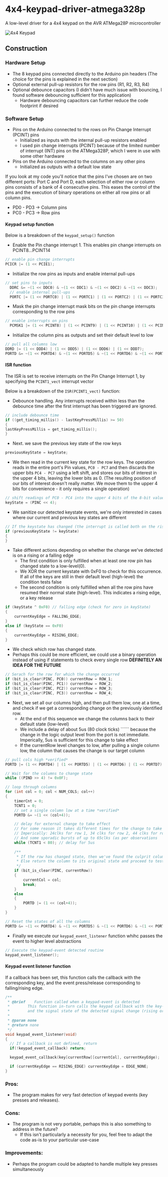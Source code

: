 # 4x4-keypad-driver-atmega328p
A low-level driver for a 4x4 keypad on the AVR ATMega28P microcontroller

![4x4 Keypad](4x4-keypad.jpg)

## Construction
### Hardware Setup
- The 8 keypad pins connected directly to the Arduino pin headers (The choice for the pins is explained in the next section)
- Optional external pull-up resistors for the row pins (R1, R2, R3, R4)
- Optional debounce capacitors (I didn't have much issue with bouncing, I found software debouncing sufficient for this application)
    - Hardware debouncing capacitors can further reduce the code footprint if desired

### Software Setup
- Pins on the Arduino connected to the rows on Pin Change Interrupt (PCINT) pins
    - Initialized as inputs with the internal pull-up resistors enabled
    - I used pin change interrupts (PCINT) because of the limited number of interrupt (INT) pins on the ATMega328P, which I were in use with some other hardware
- Pins on the Arduino connected to the columns on any other pins
    - Initialized as outputs with a default low state

If you look at my code you'll notice that the pins I've chosen are on two different ports: Port C and Port D, each selection of either row or column pins consists of a bank of 4 consecutive pins. This eases the control of the pins and the execution of binary operations on either all row pins or all column pins.
- PD0 - PD3 -> Column pins
- PC0 - PC3 -> Row pins

#### Keypad setup function

Below is a breakdown of the ```keypad_setup()``` function

- Enable the Pin change interrupt 1. This enables pin change interrupts on PCINT8...PCINT14
```c
// enable pin change interrupts
PCICR |= (1 << PCIE1);
```

- Initialize the row pins as inputs and enable internal pull-ups
```c
// set pins to inputs
  DDRC &= ~(1 << DDC0) & ~(1 << DDC1) & ~(1 << DDC2) & ~(1 << DDC3);
  // enable internal pull-ups
  PORTC |= (1 << PORTC0) | (1 << PORTC1) | (1 << PORTC2) | (1 << PORTC3);
```

- Mask the pin change interrupt mask bits on the pin change interrupts corresponding to the row pins
```c
// enable interrupts on pins
  PCMSK1 |= (1 << PCINT8) | (1 << PCINT9) | (1 << PCINT10) | (1 << PCINT11);
```

- Initialize the column pins as outputs and set their default level to low
```c
// pull all columns low
DDRD |= (1 << DDD4) | (1 << DDD5) | (1 << DDD6) | (1 << DDD7);
PORTD &= ~(1 << PORTD4) & ~(1 << PORTD5) & ~(1 << PORTD6) & ~(1 << PORTD7);
```

#### ISR function
The ISR is set to receive interrupts on the Pin Change Interrupt 1, by specifying the ```PCINT1_vect``` interrupt vector

Below is a breakdown of the ```ISR(PCINT1_vect)``` function:

- Debounce handling. Any interrupts received within less than the debounce time after the first interrupt has been triggered are ignored.
```c
// include debounce time 
if ((get_timing_millis() - lastKeyPressMillis) >= 50)
{
lastKeyPressMillis = get_timing_millis();
}
```

- Next. we save the previous key state of the row keys
```c
previousKeyState = keyState;
```

- We then read in the current key state for the row keys. The operation reads in the entire port's Pin values, ```PC0 - PC7``` and then discards the upper bits ```PC4 - PC7``` using a left shift, and stores our bits of interest in the upper 4 bits, leaving the lower bits as 0. (The resulting position of our bits of interest doesn't really matter. We move them to the upper 4 bits for convenience - it only requires a single operation)
```c
// shift readings of PC0 - PC4 into the upper 4 bits of the 8-bit value
keyState = (PINC << 4);
```

- We sanitize our detected keystate events, we're only interested in cases where our current and previous key states are different
```c
// If the keystate has changed (the interrupt is called both on the rising and falling edges)
if (previousKeyState != keyState)
{
}
```

- Take different actions depending on whether the change we've detected is on a rising or a falling edge
    - The first condition is only fulfilled when at least one row pin has changed state to a low-level(0).
    - We XOR the current keystate with 0xF0 to check for this occurrence. If all of the keys are still in their default level (high-level) the condition tests false
    - The second condition is only fulfillled when all the row pins have resumed their normal state (high-level). This indicates a rising edge, or a key release
```c
if (keyState ^ 0xF0) // falling edge (check for zero in keyState)
{
    currentKeyEdge = FALLING_EDGE;
}
else if (keyState == 0xF0)
{
    currentKeyEdge = RISING_EDGE;
}
```

- We check which row has changed state.
 - Perhaps this could be more efficient, we could use a binary operation instead of using if statements to check every single row **DEFINITELY AN IDEA FOR THE FUTURE**
 ```c
 // Serach for the row for which the change occurred
if (bit_is_clear(PINC, PC0)) currentRow = ROW_1;
if (bit_is_clear(PINC, PC1)) currentRow = ROW_2;
if (bit_is_clear(PINC, PC2)) currentRow = ROW_3;
if (bit_is_clear(PINC, PC3)) currentRow = ROW_4;
 ```

 - Next, we set all our columns high, and then pull them low, one at a time, and check if we get a corresponding change on the previously identified row.
    - At the end of this sequence we change the columns back to their default state (low-level)
    - We include a delay of about 5us (80 clock ticks) `````` because the change in the logic output level from the port is not immediate. Imperically, 5us is sufficient for this change to take effect
    - If the currentRow level changes to low, after pulling a single column low, the column that causes the change is our target column

```c
// pull cols high *verified*
PORTD |= (1 << PORTD4) | (1 << PORTD5) | (1 << PORTD6) | (1 << PORTD7);

// Wait for the columns to change state
while ((PIND >> 4) != 0x0F);

// loop through columns 
for (int col = 0; col < NUM_COLS; col++)
{
    timerCnt = 0;
    TCNT1 = 0;
    // set a single column low at a time *verified*
    PORTD &= ~(1 << (col+4));

    // delay for external change to take effect
    // For some reason it takes different times for the change to take effect
    // Imperically: 24clks for row 1, 34 clks for row 2, 44 clks for row 3, 54 clks for row 4
    // And some sporadic bursts of up to 65clks (as per observations
    while (TCNT1 < 80); // delay for 5us
    
    /**
     * If the row has changed state, then we've found the culprit column!
     * Else return the column to its original state and proceed to test the next column
     */
    if (bit_is_clear(PINC, currentRow))
    {
        currentCol = col;
        break;
    }
    else
    {
        PORTD |= (1 << (col+4));
    }
}

// Reset the states of all the columns
PORTD &= ~(1 << PORTD4) & ~(1 << PORTD5) & ~(1 << PORTD6) & ~(1 << PORTD7);
```

- Finally we execute our ```keypad_event_listener``` function whihc passes the event to higher level abstractions

```c
// Execute the keypad-event detected routine
keypad_event_listener();
```

#### Keypad event listener function

If a callback has been set, this function calls the callback with the corresponding key, and the event press/release corresponding to falling/rising edge.
```c
/**
 * @brief	 Function called when a keypad-event is detected
 *        This function in-turn calls the keypad callback with the key-character,
 *        and the signal state of the detected signal change (rising or falling)
 * 
 * @param none
 * @return none
 */
void keypad_event_listener(void)
{
  // If a callback is not defined, return
  if(!keypad_event_callback) return;

  keypad_event_callback(key[currentRow][currentCol], currentKeyEdge);

  if (currentKeyEdge == RISING_EDGE) currentKeyEdge = EDGE_NONE;
}
```

### Pros:
- The program makes for very fast detection of keypad events (key presses and releases).

### Cons:
- The program is not very portable, perhaps this is also something to address in the future?
    - If this isn't particularly a necessity for you, feel free to adapt the code as-is to your particular use-case

### Improvements:
- Perhaps the program could be adapted to handle multiple key presses simultaneously

